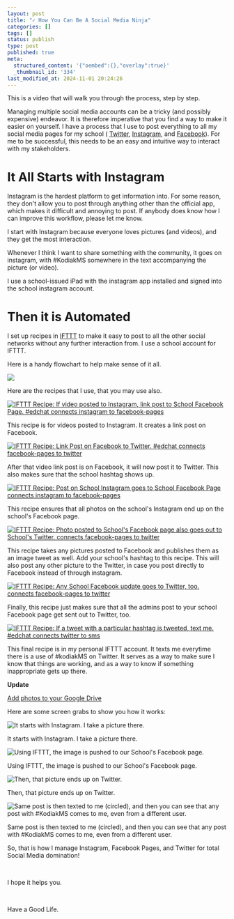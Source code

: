 ```yaml
---
layout: post
title: "✓ How You Can Be A Social Media Ninja"
categories: []
tags: []
status: publish
type: post
published: true
meta:
  structured_content: '{"oembed":{},"overlay":true}'
  _thumbnail_id: '334'
last_modified_at: 2024-11-01 20:24:26
---
```


This is a video that will walk you through the process, step by step.




Managing multiple social media accounts can be a tricky (and possibly expensive) endeavor. It is therefore imperative that you find a way to make it easier on yourself. I have a process that I use to post everything to all my social media pages for my school (
[Twitter](https://twitter.com/kodiakmiddle), 
[Instagram](https://instagram.com/kodiakmiddleschool), and 
[Facebook](https://www.facebook.com/KodiakMiddleSchool)). For me to be successful, this needs to be an easy and intuitive way to interact with my stakeholders.

# It All Starts with Instagram


Instagram is the hardest platform to get information into. For some reason, they don't allow you to post through anything other than the official app, which makes it difficult and annoying to post. If anybody does know how I can improve this workflow, please let me know.

I start with Instagram because everyone loves pictures (and videos), and they get the most interaction.

Whenever I think I want to share something with the community, it goes on instagram, with #KodiakMS somewhere in the text accompanying the picture (or video).

I use a school-issued iPad with the instagram app installed and signed into the school instagram account.

# Then it is Automated


I set up recipes in 
[IFTTT](http://ifttt.com) to make it easy to post to all the other social networks without any further interaction from. I use a school account for IFTTT.

Here is a handy flowchart to help make sense of it all.












































  

    
  
    
![](/squarespace_images/content_v1_4fffa949e4b0b4590d67b4e7_1424598358530-406XIJZVPZO7NDN3GB3F_image-asset.jpeg_)
  


  



Here are the recipes that I use, that you may use also.

[![IFTTT Recipe: If video posted to Instagram, link post to School Facebook Page. #edchat connects instagram to facebook-pages](https://ifttt.com/recipe_embed_img/262057)](https://ifttt.com/view_embed_recipe/262057-if-video-posted-to-instagram-link-post-to-school-facebook-page-edchat)




This recipe is for videos posted to Instagram. It creates a link post on Facebook.

[![IFTTT Recipe: Link Post on Facebook to Twitter. #edchat connects facebook-pages to twitter](https://ifttt.com/recipe_embed_img/262059)](https://ifttt.com/view_embed_recipe/262059-link-post-on-facebook-to-twitter-edchat)




After that video link post is on Facebook, it will now post it to Twitter. This also makes sure that the school hashtag shows up.

[![IFTTT Recipe: Post on School Instagram goes to School Facebook Page connects instagram to facebook-pages](https://ifttt.com/recipe_embed_img/262060)](https://ifttt.com/view_embed_recipe/262060-post-on-school-instagram-goes-to-school-facebook-page)




This recipe ensures that all photos on the school's Instagram end up on the school's Facebook page.

[![IFTTT Recipe: Photo posted to School's Facebook page also goes out to School's Twitter. connects facebook-pages to twitter](https://ifttt.com/recipe_embed_img/262061)](https://ifttt.com/view_embed_recipe/262061-photo-posted-to-school-s-facebook-page-also-goes-out-to-school-s-twitter)




This recipe takes any pictures posted to Facebook and publishes them as an image tweet as well. Add your school's hashtag to this recipe. This will also post any other picture to the Twitter, in case you post directly to Facebook instead of through instagram.

[![IFTTT Recipe: Any School Facebook update goes to Twitter, too.  connects facebook-pages to twitter](https://ifttt.com/recipe_embed_img/262062)](https://ifttt.com/view_embed_recipe/262062-any-school-facebook-update-goes-to-twitter-too)




Finally, this recipe just makes sure that all the admins post to your school Facebook page get sent out to Twitter, too.

[![IFTTT Recipe: If a tweet with a particular hashtag is tweeted, text me. #edchat connects twitter to sms](https://ifttt.com/recipe_embed_img/262063)](https://ifttt.com/view_embed_recipe/262063-if-a-tweet-with-a-particular-hashtag-is-tweeted-text-me-edchat)




This final recipe is in my personal IFTTT account. It texts me everytime there is a use of #kodiakMS on Twitter. It serves as a way to make sure I know that things are working, and as a way to know if something inappropriate gets up there.

**Update**
 
[Add photos to your Google Drive](https://ifttt.com/applets/pfDEphPb-save-your-new-instagram-photos-to-google-photos)

Here are some screen grabs to show you how it works:












































  

    
  
    
![It starts with Instagram. I take a picture there.&nbsp;](/squarespace_images/content_v1_4fffa949e4b0b4590d67b4e7_1424598616855-J13C0ZMBYPDI9N1LC01I_IMG_6011.PNG_)
        
          
        

        
          
          
It starts with Instagram. I take a picture there. 
  


  













































  

    
  
    
![Using IFTTT, the image is pushed to our School's Facebook page.&nbsp;](/squarespace_images/content_v1_4fffa949e4b0b4590d67b4e7_1424598695860-CWTD30HNOXOBOGNPPUG8_image-asset.png_)
        
          
        

        
          
          
Using IFTTT, the image is pushed to our School's Facebook page. 
  


  













































  

    
  
    
![Then, that picture ends up on Twitter.&nbsp;](/squarespace_images/content_v1_4fffa949e4b0b4590d67b4e7_1424598733147-33SUVTJZ6B6Z3KIJ02SL_image-asset.png_)
        
          
        

        
          
          
Then, that picture ends up on Twitter. 
  


  













































  

    
  
    
![Same post is then texted to me (circled), and then you can see that any post with #KodiakMS comes to me, even from a different user.&nbsp;](/squarespace_images/content_v1_4fffa949e4b0b4590d67b4e7_1424598904512-B4SH1B7SVUMBXLKZU841_image-asset.jpeg_)
        
          
        

        
          
          
Same post is then texted to me (circled), and then you can see that any post with #KodiakMS comes to me, even from a different user. 
  


  





So, that is how I manage Instagram, Facebook Pages, and Twitter for total Social Media domination! 

 

I hope it helps you. 

 

Have a Good Life.
